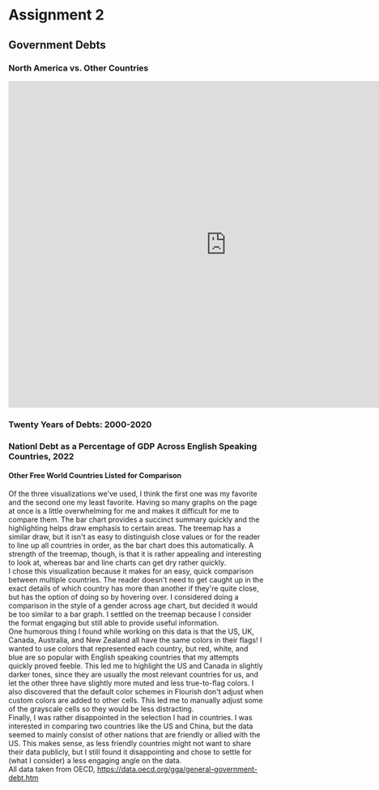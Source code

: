 # Assignment 2

## Government Debts
### North America vs. Other Countries
<iframe src="https://data.oecd.org/chart/7bfQ" width="860" height="645" style="border: 0" mozallowfullscreen="true" webkitallowfullscreen="true" allowfullscreen="true"><a href="https://data.oecd.org/chart/7bfQ" target="_blank">OECD Chart: General government debt, Total, % of GDP, Annual, 2022</a></iframe>

### Twenty Years of Debts: 2000-2020
<div class="flourish-embed flourish-chart" data-src="visualisation/14980787"><script src="https://public.flourish.studio/resources/embed.js"></script></div>

### Nationl Debt as a Percentage of GDP Across English Speaking Countries, 2022
#### Other Free World Countries Listed for Comparison
<div class="flourish-embed flourish-hierarchy" data-src="visualisation/14981084"><script src="https://public.flourish.studio/resources/embed.js"></script></div>
   
Of the three visualizations we've used, I think the first one was my favorite and the second one my least favorite. Having so many graphs on the page at once is a little overwhelming for me and makes it difficult for me to compare them. The bar chart provides a succinct summary quickly and the highlighting helps draw emphasis to certain areas. The treemap has a similar draw, but it isn't as easy to distinguish close values or for the reader to line up all countries in order, as the bar chart does this automatically. A strength of the treemap, though, is that it is rather appealing and interesting to look at, whereas bar and line charts can get dry rather quickly.   
I chose this visualization because it makes for an easy, quick comparison between multiple countries. The reader doesn't need to get caught up in the exact details of which country has more than another if they're quite close, but has the option of doing so by hovering over. I considered doing a comparison in the style of a gender across age chart, but decided it would be too similar to a bar graph. I settled on the treemap because I consider the format engaging but still able to provide useful information.   
One humorous thing I found while working on this data is that the US, UK, Canada, Australia, and New Zealand all have the same colors in their flags! I wanted to use colors that represented each country, but red, white, and blue are so popular with English speaking countries that my attempts quickly proved feeble. This led me to highlight the US and Canada in slightly darker tones, since they are usually the most relevant countries for us, and let the other three have slightly more muted and less true-to-flag colors. I also discovered that the default color schemes in Flourish don't adjust when custom colors are added to other cells. This led me to manually adjust some of the grayscale cells so they would be less distracting.     
Finally, I was rather disappointed in the selection I had in countries. I was interested in comparing two countries like the US and China, but the data seemed to mainly consist of other nations that are friendly or allied with the US. This makes sense, as less friendly countries might not want to share their data publicly, but I still found it disappointing and chose to settle for (what I consider) a less engaging angle on the data.   
All data taken from OECD, https://data.oecd.org/gga/general-government-debt.htm
